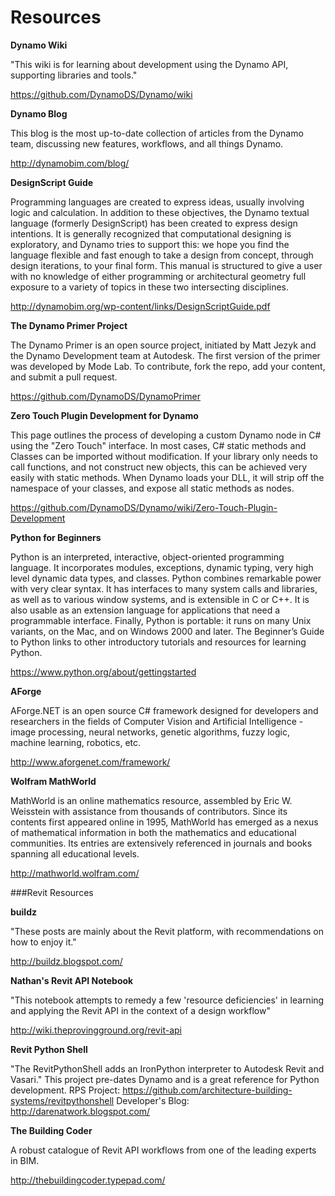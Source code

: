 # Resources

**Dynamo Wiki**

"This wiki is for learning about development using the Dynamo API, supporting libraries and tools."

https://github.com/DynamoDS/Dynamo/wiki

**Dynamo Blog**

This blog is the most up-to-date collection of articles from the Dynamo team, discussing new features, workflows, and all things Dynamo.

http://dynamobim.com/blog/

**DesignScript Guide**

Programming languages are created to express ideas, usually involving logic and calculation. In addition to these objectives, the Dynamo textual language (formerly DesignScript) has been created to express design intentions. It is generally recognized that computational designing is exploratory, and Dynamo tries to support this: we hope you find the language flexible and fast enough to take a design from concept, through design iterations, to your final form. This manual is structured to give a user with no knowledge of either programming or architectural geometry full exposure to a variety of topics in these two intersecting disciplines.

http://dynamobim.org/wp-content/links/DesignScriptGuide.pdf

**The Dynamo Primer Project**

The Dynamo Primer is an open source project, initiated by Matt Jezyk and the Dynamo Development team at Autodesk. The first version of the primer was developed by Mode Lab. To contribute, fork the repo, add your content, and submit a pull request.

https://github.com/DynamoDS/DynamoPrimer

**Zero Touch Plugin Development for Dynamo**

This page outlines the process of developing a custom Dynamo node in C# using the "Zero Touch" interface. In most cases, C# static methods and Classes can be imported without modification. If your library only needs to call functions, and not construct new objects, this can be achieved very easily with static methods. When Dynamo loads your DLL, it will strip off the namespace of your classes, and expose all static methods as nodes.

https://github.com/DynamoDS/Dynamo/wiki/Zero-Touch-Plugin-Development

**Python for Beginners**

Python is an interpreted, interactive, object-oriented programming language. It incorporates modules, exceptions, dynamic typing, very high level dynamic data types, and classes. Python combines remarkable power with very clear syntax. It has interfaces to many system calls and libraries, as well as to various window systems, and is extensible in C or C++. It is also usable as an extension language for applications that need a programmable interface. Finally, Python is portable: it runs on many Unix variants, on the Mac, and on Windows 2000 and later. The Beginner’s Guide to Python links to other introductory tutorials and resources for learning Python.

https://www.python.org/about/gettingstarted

**AForge**

AForge.NET is an open source C# framework designed for developers and researchers in the fields of Computer Vision and Artificial Intelligence - image processing, neural networks, genetic algorithms, fuzzy logic, machine learning, robotics, etc.

http://www.aforgenet.com/framework/

**Wolfram MathWorld**

MathWorld is an online mathematics resource, assembled by Eric W. Weisstein with assistance from thousands of contributors. Since its contents first appeared online in 1995, MathWorld has emerged as a nexus of mathematical information in both the mathematics and educational communities. Its entries are extensively referenced in journals and books spanning all educational levels.

http://mathworld.wolfram.com/

\###Revit Resources

**buildz**

"These posts are mainly about the Revit platform, with recommendations on how to enjoy it."

http://buildz.blogspot.com/

**Nathan's Revit API Notebook**

"This notebook attempts to remedy a few 'resource deficiencies' in learning and applying the Revit API in the context of a design workflow"

http://wiki.theprovingground.org/revit-api

**Revit Python Shell**

"The RevitPythonShell adds an IronPython interpreter to Autodesk Revit and Vasari." This project pre-dates Dynamo and is a great reference for Python development. RPS Project: https://github.com/architecture-building-systems/revitpythonshell Developer's Blog: http://darenatwork.blogspot.com/

**The Building Coder**

A robust catalogue of Revit API workflows from one of the leading experts in BIM.

http://thebuildingcoder.typepad.com/
